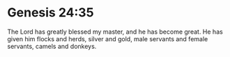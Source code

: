 # Genesis 24:35

The Lord has greatly blessed my master, and he has become great. He has given him flocks and herds, silver and gold, male servants and female servants, camels and donkeys.
